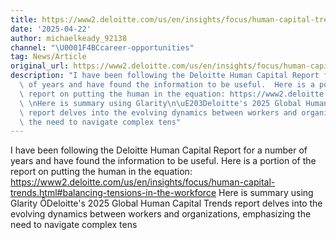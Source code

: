 ```yaml
---
title: https://www2.deloitte.com/us/en/insights/focus/human-capital-trends.html
date: '2025-04-22'
author: michaelkeady_92138
channel: "\U0001F4BCcareer-opportunities"
tag: News/Article
original_url: https://www2.deloitte.com/us/en/insights/focus/human-capital-trends.html
description: "I have been following the Deloitte Human Capital Report for a number\
  \ of years and have found the information to be useful.  Here is a portion of the\
  \ report on putting the human in the equation: https://www2.deloitte.com/us/en/insights/focus/human-capital-trends.html#balancing-tensions-in-the-workforce\
  \ \nHere is summary using Glarity\n\uE203Deloitte's 2025 Global Human Capital Trends\
  \ report delves into the evolving dynamics between workers and organizations, emphasizing\
  \ the need to navigate complex tens"
---
```


I have been following the Deloitte Human Capital Report for a number of years and have found the information to be useful.  Here is a portion of the report on putting the human in the equation: https://www2.deloitte.com/us/en/insights/focus/human-capital-trends.html#balancing-tensions-in-the-workforce 
Here is summary using Glarity
Deloitte's 2025 Global Human Capital Trends report delves into the evolving dynamics between workers and organizations, emphasizing the need to navigate complex tens